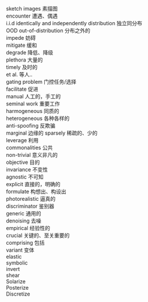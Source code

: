 sketch images 素描图  
encounter 遭遇、偶遇  
i.i.d identically and independently distribution 独立同分布  
OOD out-of-distribution 分布之外的  
impede 妨碍  
mitigate 缓和  
degrade 降低、降级  
plethora 大量的  
timely 及时的  
et al. 等人..  
gating problem 门控任务/选择  
facilitate 促进  
manual 人工的，手工的  
seminal work 重要工作  
harmogeneous 同质的  
heterogeneous 各种各样的  
anti-spoofing 反欺骗  
marginal 边缘的
sparsely 稀疏的、少的  
leverage 利用  
commonalities 公共  
non-trivial 意义非凡的  
objective 目的  
invariance 不变性  
agnostic 不可知  
explicit 直接的，明确的  
formulate 构想出、构设出  
photorealistic 逼真的  
discriminator 鉴别器  
generic 通用的  
denoising 去噪  
empirical 经验性的  
crucial 关键的、至关重要的  
comprising 包括  
variant 变体  
elastic  
symbolic  
invert  
shear  
Solarize  
Posterize  
Discretize  

